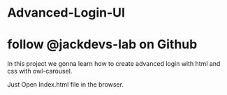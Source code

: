 # Advanced-Login-UI
# follow @jackdevs-lab on Github

In this project we gonna learn how to create advanced login with html and css with owl-carousel.

Just Open Index.html file in the browser.
